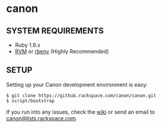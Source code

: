 canon
=====

## SYSTEM REQUIREMENTS

- Ruby 1.9.x
- [RVM](https://rvm.io) or [rbenv](https://github.com/sstephenson/rbenv) (Highly Recommended)

## SETUP

Setting up your Canon development environment is easy:

    $ git clone https://github.rackspace.com/canon/canon.git
    $ script/bootstrap

If you run into any issues, check the [wiki](https://github.rackspace.com/canon/canon/wiki) or send an email to canon@lists.rackspace.com.
